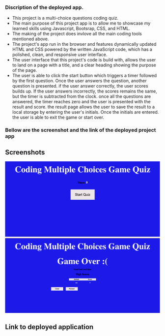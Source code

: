 ### Discription of the deployed app.

* This project is a multi-choice questions coding quiz. 
* The main purpose of this project app is to allow me to showcase my learned skills using Javascript, Bootsrap, CSS, and HTML. 
* The making of the project does invlove all the main coding tools mentioned above. 
* The project's app run in the browser and features dynamically updated HTML and CSS powered by the written JavaScript code, which has a polished, clean, and responsive  user interface. 
* The user interface that this project's code is build with, allows the user to land on a page with a title, and a clear heading showing the purpose of the page. 
* The user is able to click the start button which triggers a timer followed by the first question. Once the user answers the question, another question is presented. if the user answer correctly, the user scores builds up. If the user answers incorrectly, the scores remains the same, but the timer is subtracted from the clock. once all the questions are answered, the timer reaches zero and the user is presented with the result and score. the result page allows the user to save the result to a local storage by entering the user's initials. Once the initials are entered. the user is able to exit the game or start over. 
### Bellow are the screenshot and the link of the deployed project app
## Screenshots
![A user clicks through an interactive coding quiz, then enters initials to save the high score before resetting and starting over.](codequiz1.png)
![A user clicks through an interactive coding quiz, then enters initials to save the high score before resetting and starting over.](codequiz2.png)
## Link to deployed application 
